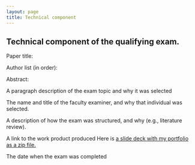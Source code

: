 ```yaml
---
layout: page
title: Technical component
---
```


<!-- Text stuff -->
<h2>Technical component of the qualifying exam.</h2>
<p> Paper title: </p>
<p> Author list (in order): </p>
<p> Abstract: </p>


<p> A paragraph description of the exam topic and why it was selected </p>
<p>The name and title of the faculty examiner, and why that individual was selected.</p>
<p> A description of how the exam was structured, and why (e.g., literature review). </p>
<p> A link to the work product produced
Here is <a href="https://mkos.pl/assets/documents/maciej_kos_portfolio_google_SFO_2019.zip">a slide deck with my portfolio as a zip file.</a></p>

<p>The date when the exam was completed</p>
